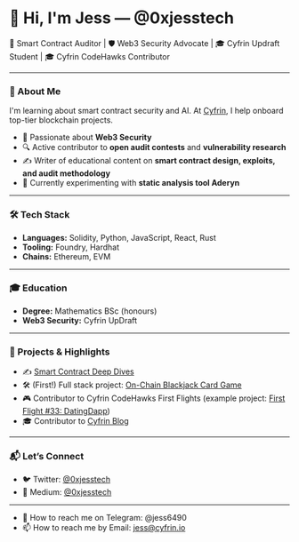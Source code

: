 # 👋 Hi, I'm Jess — @0xjesstech
🔐 Smart Contract Auditor | 🛡 Web3 Security Advocate | 🎓 Cyfrin Updraft Student | 🎓 Cyfrin CodeHawks Contributor

---

### 🚀 About Me

I'm learning about smart contract security and AI. At [Cyfrin](https://cyfrin.io), I help onboard top-tier blockchain projects.

- 🧠 Passionate about **Web3 Security**
- 🔍 Active contributor to **open audit contests** and **vulnerability research**
- ✍️ Writer of educational content on **smart contract design, exploits, and audit methodology**
- 🧪 Currently experimenting with **static analysis tool Aderyn**

---

### 🛠 Tech Stack

- **Languages:** Solidity, Python, JavaScript, React, Rust
- **Tooling:** Foundry, Hardhat
- **Chains:** Ethereum, EVM

---

### 🎓 Education

- **Degree:** Mathematics BSc (honours)  
- **Web3 Security:** Cyfrin UpDraft

---

### 🔗 Projects & Highlights

- ✍️ [Smart Contract Deep Dives](https://medium.com/@jessontech)
- 🛠 (First!) Full stack project: [On-Chain Blackjack Card Game](https://github.com/JessOnTechGit/FF21-full-stack) 
- 🎮 Contributor to Cyfrin CodeHawks First Flights (example project: [First Flight #33: DatingDapp](https://github.com/JessOnTechGit/FF33-dating-dapp))
- 🎓 Contributor to [Cyfrin Blog](https://www.cyfrin.io/blog/solidity-gas-efficiency-tips-tackle-rising-fees-base-other-l2)

---

### 📬 Let’s Connect

- 🐦 Twitter: [@0xjesstech](https://twitter.com/0xjesstech)  
- 🎥 Medium: [@0xjesstech](https://medium.com/@0xjesstech)

---

- 💬 How to reach me on Telegram: @jess6490
- 📫 How to reach me by Email: jess@cyfrin.io
